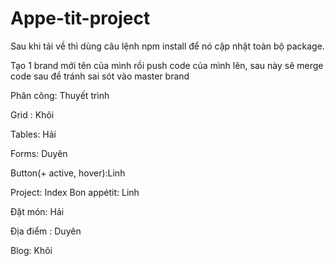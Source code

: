 # Appe-tit-project

Sau khi tải về thì dùng câu lệnh 
npm install để nó cập nhật toàn bộ package.

Tạo 1 brand mới tên của mình  rồi push code của mình lên, sau này sẽ merge code sau để tránh sai sót vào master brand

Phân công:
Thuyết trình

Grid : Khôi

Tables: Hải

Forms: Duyên

Button(+ active, hover):Linh


Project:
Index Bon appétit: Linh

Đặt món: Hải

Địa điểm : Duyên

Blog: Khôi
